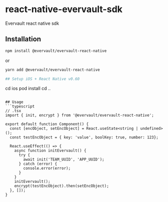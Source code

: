 # react-native-evervault-sdk

Evervault react native sdk

## Installation

```sh
npm install @evervault/evervault-react-native
```
or 
```sh
yarn add @evervault/evervault-react-native

## Setup iOS + React Native v0.60
```
cd ios
pod install
cd ..
```

## Usage
```typescript
// .tsx
import { init, encrypt } from '@evervault/evervault-react-native';

export default function Component() {
  const [encObject, setEncObject] = React.useState<string | undefined>();
  const testEncObject = { key: 'value', boolKey: true, number: 123};

  React.useEffect(() => {
    async function initEvervault() {
      try {
        await init('TEAM_UUID', 'APP_UUID');
      } catch (error) {
        console.error(error);
      }
    }
    initEvervault();
    encrypt(testEncObject).then(setEncObject);
  }, []);
}
```
